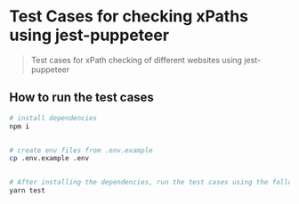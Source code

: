 # Test Cases for checking xPaths using jest-puppeteer

> Test cases for xPath checking of different websites using jest-puppeteer

## How to run the test cases

```bash
# install dependencies
npm i


# create env files from .env.example
cp .env.example .env


# After installing the dependencies, run the test cases using the following command
yarn test

```
